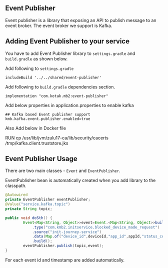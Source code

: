 Event Publisher
-----

Event publisher is a library that exposing an API to publish message to an event broker. The event broker we support is
Kafka.

## Adding Event Publisher to your service

You have to add Event Publisher library to `settings.gradle` and `build.gradle` as shown below.

Add following to `settings.gradle`

```
includeBuild '../../shared/event-publisher'
```

Add following to `build.gradle` dependencies section.

```
implementation "com.kotak.mb2:event-publisher"
```

Add below properties in application.properties to enable kafka

```
## Kafka based Event publisher support
kmb.kafka.event.publisher.enabled=true
```

Also Add below in Docker file

RUN cp /usr/lib/jvm/zulu17-ca/lib/security/cacerts /tmp/kafka.client.truststore.jks


## Event Publisher Usage

There are two main classes - `Event` and `EventPublisher`.

EventPublisher bean is automatically created when you add library to the classpath.

```java
@Autowired
private EventPublisher eventPublisher;
@Value("service.kafka.topic")
private String topic;

public void doSth() {
        Event<Map<String, Object>>event=Event.<Map<String, Object>>builder()
            .type("com.kmb2.initservice.blocked_device_made_request")
            .source("init-journey-service")
            .data(Map.of("device_id",deviceId,"app_id",appId,"status_code",LOCKED))
            .build();
        eventPublisher.publish(topic,event);
}
```

For each event id and timestamp are added automatically.


